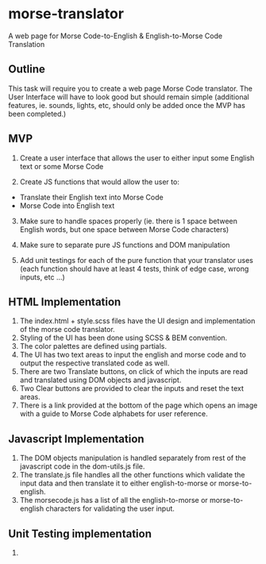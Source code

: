# morse-translator

A web page for Morse Code-to-English &amp; English-to-Morse Code Translation

## Outline

This task will require you to create a web page Morse Code translator. The User Interface will have to look good but should remain simple (additional features, ie. sounds, lights, etc, should only be added once the MVP has been completed.)

## MVP

1. Create a user interface that allows the user to either input some English text or some Morse Code

2. Create JS functions that would allow the user to:

-   Translate their English text into Morse Code
-   Morse Code into English text

3. Make sure to handle spaces properly (ie. there is 1 space between English words, but one space between Morse Code characters)

4. Make sure to separate pure JS functions and DOM manipulation

5. Add unit testings for each of the pure function that your translator uses (each function should have at least 4 tests, think of edge case, wrong inputs, etc ...)

## HTML Implementation

1. The index.html + style.scss files have the UI design and implementation of the morse code translator.
2. Styling of the UI has been done using SCSS & BEM convention.
3. The color palettes are defined using partials.
4. The UI has two text areas to input the english and morse code and to output the respective translated code as well.
5. There are two Translate buttons, on click of which the inputs are read and translated using DOM objects and javascript.
6. Two Clear buttons are provided to clear the inputs and reset the text areas.
7. There is a link provided at the bottom of the page which opens an image with a guide to Morse Code alphabets for user reference.

## Javascript Implementation

1. The DOM objects manipulation is handled separately from rest of the javascript code in the dom-utils.js file.
2. The translate.js file handles all the other functions which validate the input data and then translate it to either english-to-morse or morse-to-english.
3. The morsecode.js has a list of all the english-to-morse or morse-to-english characters for validating the user input.

## Unit Testing implementation

1.

